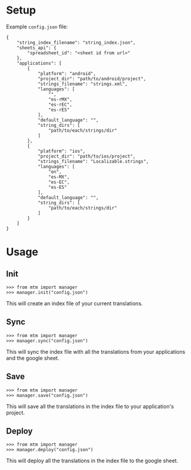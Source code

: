 Setup
====
Example `config.json` file:
```
{
    "string_index_filename": "string_index.json",
    "sheets_api": {
        "spreadsheet_id": "<sheet id from url>"
    },
    "applications": [
        {
            "platform": "android",
            "project_dir": "path/to/android/project",
            "strings_filename": "strings.xml",
            "languages": [
                "",
                "es-rMX", 
                "es-rEC",
                "es-rES"
            ],
            "default_language": "",
            "string_dirs": [
                "path/to/each/strings/dir"
            ]
        },
        {
            "platform": "ios",
            "project_dir": "path/to/ios/project",
            "strings_filename": "Localizable.strings",
            "languages": [
                "en",
                "es-MX", 
                "es-EC",
                "es-ES"
            ],
            "default_language": "",
            "string_dirs": [
                "path/to/each/strings/dir"
            ]
        }
    ]
}
```

Usage
====
Init
----
```
>>> from mtm import manager
>>> manager.init("config.json")
```
This will create an index file of your current translations.

Sync
----
```
>>> from mtm import manager
>>> manager.sync("config.json")
```
This will sync the index file with all the translations from your applications and the google sheet.

Save
----
```
>>> from mtm import manager
>>> manager.save("config.json")
```
This will save all the translations in the index file to your application's project.

Deploy
----
```
>>> from mtm import manager
>>> manager.deploy("config.json")
```
This will deploy all the translations in the index file to the google sheet.
